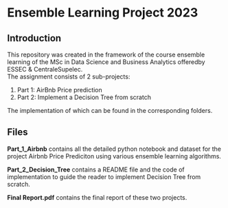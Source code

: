 # Ensemble Learning Project 2023

## Introduction
This repository was created in the framework of the course ensemble learning of the MSc in Data Science and Business Analytics offeredby ESSEC & CentraleSupelec.\
The assignment consists of 2 sub-projects:
1. Part 1: AirBnb Price prediction 
2. Part 2: Implement a Decision Tree from scratch

The implementation of which can be found in the corresponding folders.

## Files

**Part_1_Airbnb** contains all the detailed python notebook and dataset for the project Airbnb Price Prediciton using various ensemble learning algorithms.

**Part_2_Decision_Tree** contains a README file and the code of implementation to guide the reader to implement Decision Tree from scratch.

**Final Report.pdf** contains the final report of these two projects.
